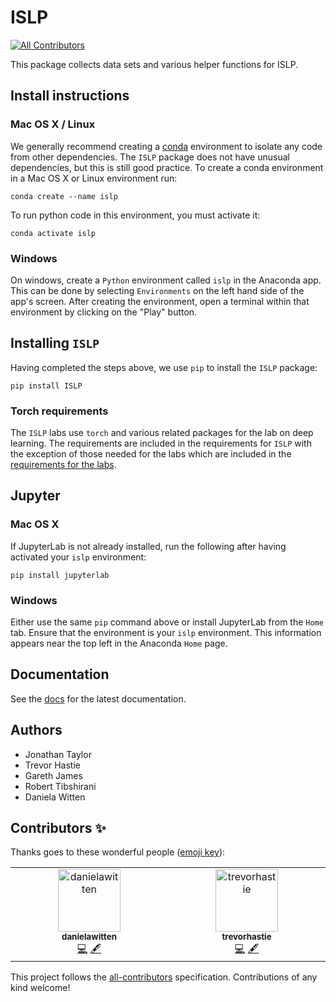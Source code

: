 # ISLP
<!-- ALL-CONTRIBUTORS-BADGE:START - Do not remove or modify this section -->
[![All Contributors](https://img.shields.io/badge/all_contributors-2-orange.svg?style=flat-square)](#contributors-)
<!-- ALL-CONTRIBUTORS-BADGE:END -->

This package collects data sets and various helper functions
for ISLP.

## Install instructions

### Mac OS X / Linux

We generally recommend creating a [conda](https://anaconda.org) environment to isolate any code
from other dependencies. The `ISLP` package does not have unusual dependencies, but this is still
good practice. To create a conda environment in a Mac OS X or Linux environment run:

```{python}
conda create --name islp
```

To run python code in this environment, you must activate it:

```{python}
conda activate islp
```

### Windows

On windows, create a `Python` environment called `islp` in the Anaconda app. This can be done by selecting `Environments` on the left hand side of the app's screen. After creating the environment, open a terminal within that environment by clicking on the "Play" button.


## Installing `ISLP`

Having completed the steps above, we use `pip` to install the `ISLP` package:

```{python}
pip install ISLP
```

### Torch requirements

The `ISLP` labs use `torch` and various related packages for the lab on deep learning. The requirements
are included in the requirements for `ISLP` with the exception of those needed
for the labs which are included in the [requirements for the labs](https://github.com/intro-stat-learning/ISLP_labs/blob/main/requirements.txt). 

## Jupyter

### Mac OS X

If JupyterLab is not already installed, run the following after having activated your `islp` environment:

```{python}
pip install jupyterlab
```

### Windows

Either use the same `pip` command above or install JupyterLab from the `Home` tab. Ensure that the environment
is your `islp` environment. This information appears near the top left in the Anaconda `Home` page.


## Documentation

See the [docs](https://intro-stat-learning.github.io/ISLP/labs.html) for the latest documentation.

## Authors

- Jonathan Taylor
- Trevor Hastie
- Gareth James
- Robert Tibshirani
- Daniela Witten




## Contributors ✨

Thanks goes to these wonderful people ([emoji key](https://allcontributors.org/docs/en/emoji-key)):

<!-- ALL-CONTRIBUTORS-LIST:START - Do not remove or modify this section -->
<!-- prettier-ignore-start -->
<!-- markdownlint-disable -->
<table>
  <tbody>
    <tr>
      <td align="center" valign="top" width="14.28%"><a href="https://github.com/danielawitten"><img src="https://avatars.githubusercontent.com/u/12654191?v=4?s=100" width="100px;" alt="danielawitten"/><br /><sub><b>danielawitten</b></sub></a><br /><a href="https://github.com/intro-stat-learning/ISLP/commits?author=danielawitten" title="Code">💻</a> <a href="#content-danielawitten" title="Content">🖋</a></td>
      <td align="center" valign="top" width="14.28%"><a href="https://web.stanford.edu/~hastie/"><img src="https://avatars.githubusercontent.com/u/13293253?v=4?s=100" width="100px;" alt="trevorhastie"/><br /><sub><b>trevorhastie</b></sub></a><br /><a href="https://github.com/intro-stat-learning/ISLP/commits?author=trevorhastie" title="Code">💻</a> <a href="#content-trevorhastie" title="Content">🖋</a></td>
    </tr>
  </tbody>
</table>

<!-- markdownlint-restore -->
<!-- prettier-ignore-end -->

<!-- ALL-CONTRIBUTORS-LIST:END -->

This project follows the [all-contributors](https://github.com/all-contributors/all-contributors) specification. Contributions of any kind welcome!